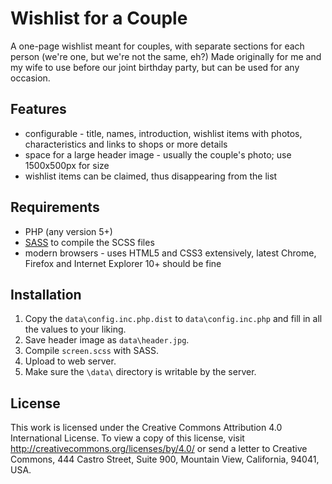 # Wishlist for a Couple

A one-page wishlist meant for couples, with separate sections for each person (we're one, but we're not the same, eh?) Made originally for me and my wife to use before our joint birthday party, but can be used for any occasion.

## Features

* configurable - title, names, introduction, wishlist items with photos, characteristics and links to shops or more details
* space for a large header image - usually the couple's photo; use 1500x500px for size
* wishlist items can be claimed, thus disappearing from the list

## Requirements

* PHP (any version 5+)
* [SASS](http://sass-lang.com/) to compile the SCSS files
* modern browsers - uses HTML5 and CSS3 extensively, latest Chrome, Firefox and Internet Explorer 10+ should be fine

## Installation

1. Copy the `data\config.inc.php.dist` to `data\config.inc.php` and fill in all the values to your liking.
2. Save header image as `data\header.jpg`.
3. Compile `screen.scss` with SASS.
4. Upload to web server.
5. Make sure the `\data\` directory is writable by the server.

## License

This work is licensed under the Creative Commons Attribution 4.0 International License. To view a copy of this license, visit http://creativecommons.org/licenses/by/4.0/ or send a letter to Creative Commons, 444 Castro Street, Suite 900, Mountain View, California, 94041, USA.
